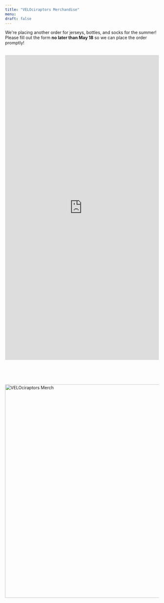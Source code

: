 ```yaml
---
title: "VELOciraptors Merchandise"
menu:
draft: false
---
```


We're placing another order for jerseys, bottles, and socks for the summer! Please fill out the form **no later than May 18** so we can place the order promptly!

<div style="margin-top: 2.0rem;"></div>

<iframe src="https://docs.google.com/forms/d/e/1FAIpQLSerYNAWgj5J_HEDpSoCHoI0psnChYqpdUtGFXcs5CwUBXBbkQ/viewform?embedded=true"
        width="100%" height="1000" frameborder="0" marginheight="0" marginwidth="0">
  Loading…
</iframe>

<div style="margin-top: 5.0rem;"></div>

<div style="margin-top: 2rem;">
  <img src="/images/merch.jpg" alt="VELOciraptors Merch" width="700" style="display: block; margin: 0 auto;">
</div>
